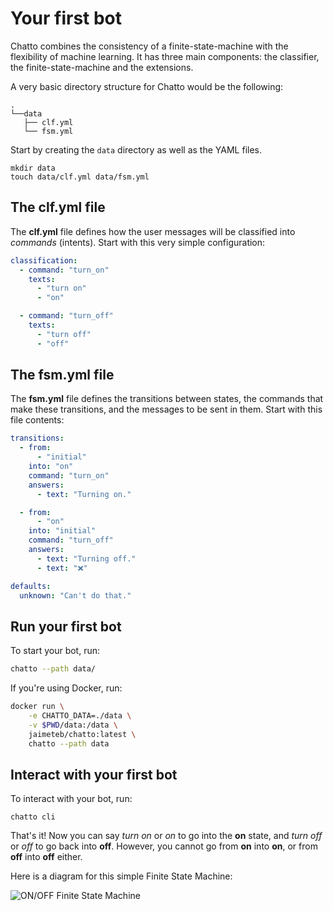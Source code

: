 # Your first bot

Chatto combines the consistency of a finite-state-machine with the flexibility of machine learning. It has three main components: the classifier, the finite-state-machine and the extensions.

A very basic directory structure for Chatto would be the following:

```
.
└──data
   ├── clf.yml
   └── fsm.yml
```

Start by creating the `data` directory as well as the YAML files.

```console
mkdir data
touch data/clf.yml data/fsm.yml
```

## The **clf.yml** file

The **clf.yml** file defines how the user messages will be classified into *commands* (intents). Start with this very simple configuration:

```yaml
classification:
  - command: "turn_on"
    texts:
      - "turn on"
      - "on"

  - command: "turn_off"
    texts:
      - "turn off"
      - "off"
```

## The **fsm.yml** file

The **fsm.yml** file defines the transitions between states, the commands that make these transitions, and the messages to be sent in them. Start with this file contents:

```yaml
transitions:
  - from:
      - "initial"
    into: "on"
    command: "turn_on"
    answers:
      - text: "Turning on."

  - from:
      - "on"
    into: "initial"
    command: "turn_off"
    answers:
      - text: "Turning off."
      - text: "❌"

defaults:
  unknown: "Can't do that."
```

## Run your first bot

To start your bot, run:

```bash
chatto --path data/
```

If you're using Docker, run:

```bash
docker run \
    -e CHATTO_DATA=./data \
    -v $PWD/data:/data \
    jaimeteb/chatto:latest \
    chatto --path data
```

## Interact with your first bot

To interact with your bot, run:

```
chatto cli
```

That's it! Now you can say *turn on* or *on* to go into the **on** state, and *turn off* or *off* to go back into **off**. However, you cannot go from **on** into **on**, or from **off** into **off** either.

Here is a diagram for this simple Finite State Machine:

![ON/OFF Finite State Machine](https://uploads.gamedev.net/monthly_06_2013/ccs-209764-0-84996300-1370053229.jpg)
